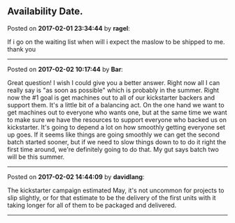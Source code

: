 ## Availability Date.
Posted on **2017-02-01 23:34:44** by **ragel**:

If i go on the waiting list when will i expect the maslow to be shipped to me. thank you

---

Posted on **2017-02-02 10:17:44** by **Bar**:

Great question! I wish I could give you a better answer. Right now all I can really say is "as soon as possible" which is probably in the summer. Right now the #1 goal is get machines out to all of our kickstarter backers and support them. It's a little bit of a balancing act. On the one hand we want to get machines out to everyone who wants one, but at the same time we want to make sure we have the resources to support everyone who backed us on kickstarter. It's going to depend a lot on how smoothly getting everyone set up goes.  If it seems like things are going smoothly we can get the second batch started sooner, but if we need to slow things down to to do it right the first time around, we're definitely going to do that. My gut says batch two will be this summer.

---

Posted on **2017-02-02 14:44:09** by **davidlang**:

The kickstarter campaign estimated May, it's not uncommon for projects to slip slightly, or for that estimate to be the delivery of the first units with it taking longer for all of them to be packaged and delivered.

---

